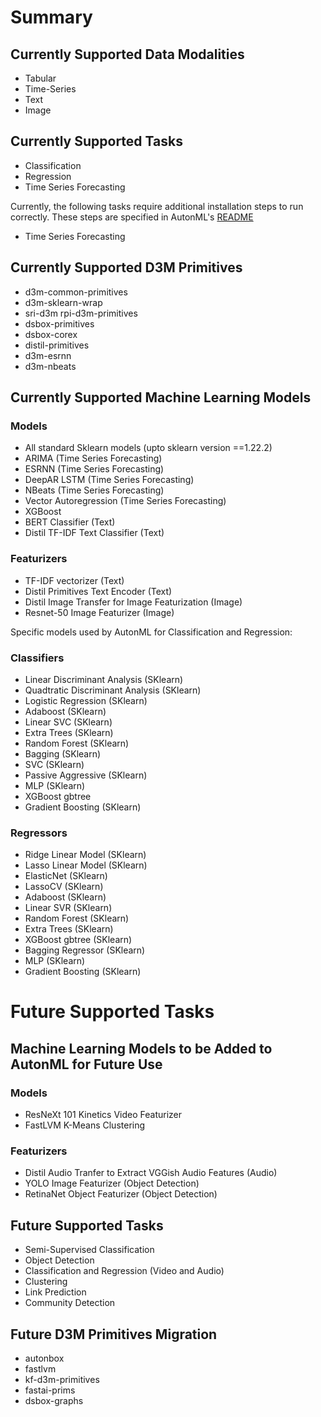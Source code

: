 # Summary

## Currently Supported Data Modalities

- Tabular
- Time-Series
- Text
- Image

## Currently Supported Tasks 
- Classification
- Regression
- Time Series Forecasting

Currently, the following tasks require additional installation steps to run correctly. These steps are specified in AutonML's [README](https://gitlab.com/sray/cmu-ta2/-/blob/dev/README.md)

- Time Series Forecasting

## Currently Supported D3M Primitives
- d3m-common-primitives 
- d3m-sklearn-wrap 
- sri-d3m rpi-d3m-primitives 
- dsbox-primitives 
- dsbox-corex 
- distil-primitives 
- d3m-esrnn 
- d3m-nbeats

## Currently Supported Machine Learning Models

### Models
- All standard Sklearn models (upto sklearn version ==1.22.2)
- ARIMA (Time Series Forecasting)
- ESRNN (Time Series Forecasting)
- DeepAR LSTM (Time Series Forecasting)
- NBeats (Time Series Forecasting)
- Vector Autoregression (Time Series Forecasting)
- XGBoost 
- BERT Classifier (Text)
- Distil TF-IDF Text Classifier (Text)

### Featurizers
- TF-IDF vectorizer (Text)
- Distil Primitives Text Encoder (Text)
- Distil Image Transfer for Image Featurization (Image)
- Resnet-50 Image Featurizer (Image)

Specific models used by AutonML for Classification and Regression:

### Classifiers
- Linear Discriminant Analysis (SKlearn)
- Quadtratic Discriminant Analysis (SKlearn)
- Logistic Regression (SKlearn)
- Adaboost (SKlearn)
- Linear SVC (SKlearn)
- Extra Trees (SKlearn)
- Random Forest (SKlearn)
- Bagging (SKlearn)
- SVC (SKlearn)
- Passive Aggressive (SKlearn)
- MLP (SKlearn)
- XGBoost gbtree
- Gradient Boosting (SKlearn)


### Regressors
- Ridge Linear Model (SKlearn)
- Lasso Linear Model (SKlearn)
- ElasticNet (SKlearn)
- LassoCV (SKlearn)
- Adaboost (SKlearn)
- Linear SVR (SKlearn)
- Random Forest (SKlearn)
- Extra Trees (SKlearn)
- XGBoost gbtree (SKlearn)
- Bagging Regressor (SKlearn)
- MLP (SKlearn)
- Gradient Boosting (SKlearn)


# Future Supported Tasks

## Machine Learning Models to be Added to AutonML for Future Use

### Models
- ResNeXt 101 Kinetics Video Featurizer
- FastLVM K-Means Clustering

### Featurizers
- Distil Audio Tranfer to Extract VGGish Audio Features (Audio)
- YOLO Image Featurizer (Object Detection)
- RetinaNet Object Featurizer (Object Detection)


## Future Supported Tasks
- Semi-Supervised Classification 
- Object Detection
- Classification and Regression (Video and Audio)
- Clustering
- Link Prediction
- Community Detection


## Future D3M Primitives Migration
- autonbox 
- fastlvm
- kf-d3m-primitives
- fastai-prims
- dsbox-graphs
